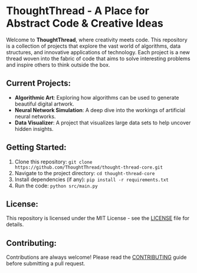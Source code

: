 # ThoughtThread - A Place for Abstract Code & Creative Ideas

Welcome to **ThoughtThread**, where creativity meets code. This repository is a collection of projects that explore the vast world of algorithms, data structures, and innovative applications of technology. Each project is a new thread woven into the fabric of code that aims to solve interesting problems and inspire others to think outside the box.

## Current Projects:
- **Algorithmic Art**: Exploring how algorithms can be used to generate beautiful digital artwork.
- **Neural Network Simulation**: A deep dive into the workings of artificial neural networks.
- **Data Visualizer**: A project that visualizes large data sets to help uncover hidden insights.

## Getting Started:
1. Clone this repository: `git clone https://github.com/ThoughtThread/thought-thread-core.git`
2. Navigate to the project directory: `cd thought-thread-core`
3. Install dependencies (if any): `pip install -r requirements.txt`
4. Run the code: `python src/main.py`

## License:
This repository is licensed under the MIT License - see the [LICENSE](LICENSE) file for details.

## Contributing:
Contributions are always welcome! Please read the [CONTRIBUTING](CONTRIBUTING.md) guide before submitting a pull request.
